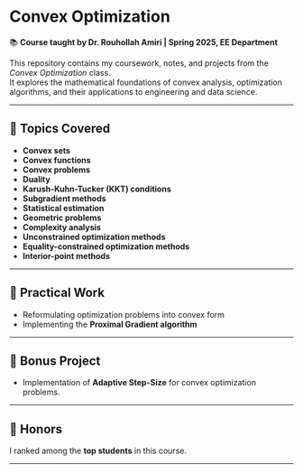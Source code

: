 # Convex Optimization

📚 **Course taught by Dr. Rouhollah Amiri | Spring 2025, EE Department**

This repository contains my coursework, notes, and projects from the *Convex Optimization* class.  
It explores the mathematical foundations of convex analysis, optimization algorithms, and their applications to engineering and data science.

---

## 📝 Topics Covered

- **Convex sets**
- **Convex functions**
- **Convex problems**
- **Duality**
- **Karush-Kuhn-Tucker (KKT) conditions**
- **Subgradient methods**
- **Statistical estimation**
- **Geometric problems**
- **Complexity analysis**
- **Unconstrained optimization methods**
- **Equality-constrained optimization methods**
- **Interior-point methods**

---

## 🔧 Practical Work

- Reformulating optimization problems into convex form
- Implementing the **Proximal Gradient algorithm**

---

## 🚀 Bonus Project

- Implementation of **Adaptive Step-Size** for convex optimization problems.

---

## 🏅 Honors

I ranked among the **top students** in this course.

---
